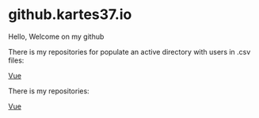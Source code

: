 # github.kartes37.io

Hello, Welcome on my github

There is my repositories for populate an active directory with users in .csv files: 

[Vue](https://github.com/Kartes37/Populate-an-active-Directory-by-script.git)

There is my repositories: 

 [Vue](https://github.com/Kartes37/ScriptAnalyse.git)
